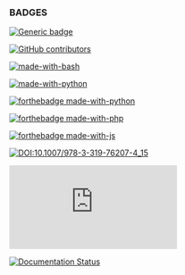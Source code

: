 ### BADGES

[![Generic badge](https://img.shields.io/badge/Made%20With-PHP-blue.svg)](https://shields.io/)

[![GitHub contributors](https://img.shields.io/github/contributors/Naereen/StrapDown.js.svg)](https://GitHub.com/Naereen/StrapDown.js/graphs/contributors/)

[![made-with-bash](https://img.shields.io/badge/Made%20with-Bash-1f425f.svg)](https://www.gnu.org/software/bash/)

[![made-with-python](https://img.shields.io/badge/Made%20with-Python-1f425f.svg)](https://www.python.org/)

[![forthebadge made-with-python](http://ForTheBadge.com/images/badges/made-with-python.svg)](https://www.python.org/)

[![forthebadge made-with-php](http://ForTheBadge.com/images/badges/made-with-php.svg)](https://www.php.net/)

[![forthebadge made-with-js](http://ForTheBadge.com/images/badges/made-with-js.svg)](https://www.javascript.com/)

[![DOI:10.1007/978-3-319-76207-4_15](https://zenodo.org/badge/DOI/10.1007/978-3-319-76207-4_15.svg)](https://doi.org/10.1007/978-3-319-76207-4_15)

[![Only 32 Kb](https://badge-size.herokuapp.com/Naereen/StrapDown.js/master/strapdown.min.js)](https://github.com/Naereen/StrapDown.js/blob/master/strapdown.min.js)

[![Documentation Status](https://readthedocs.org/projects/ansicolortags/badge/?version=latest)](http://ansicolortags.readthedocs.io/?badge=latest)
